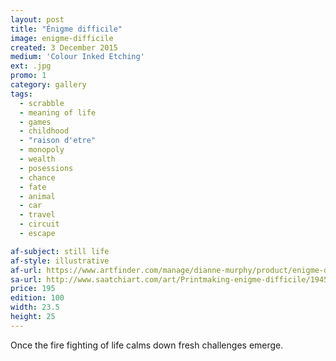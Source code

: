 ```yaml
---
layout: post
title: "Énigme difficile"
image: enigme-difficile
created: 3 December 2015
medium: 'Colour Inked Etching'
ext: .jpg
promo: 1
category: gallery
tags:
  - scrabble
  - meaning of life
  - games
  - childhood
  - "raison d'etre"
  - monopoly
  - wealth
  - posessions
  - chance
  - fate
  - animal
  - car
  - travel
  - circuit
  - escape

af-subject: still life
af-style: illustrative
af-url: https://www.artfinder.com/manage/dianne-murphy/product/enigme-difficile/
sa-url: http://www.saatchiart.com/art/Printmaking-enigme-difficile/19454/2732060/view
price: 195
edition: 100
width: 23.5
height: 25
---
```


Once the fire fighting of life calms down fresh challenges emerge.
